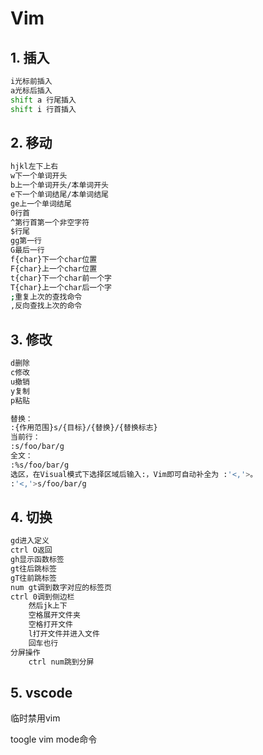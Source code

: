 # Vim
## 1. 插入
```sh
i光标前插入
a光标后插入
shift a 行尾插入
shift i 行首插入
```
## 2. 移动

```sh
hjkl左下上右
w下一个单词开头
b上一个单词开头/本单词开头
e下一个单词结尾/本单词结尾
ge上一个单词结尾
0行首
^第行首第一个非空字符
$行尾
gg第一行
G最后一行
f{char}下一个char位置
F{char}上一个char位置
t{char}下一个char前一个字
T{char}上一个char后一个字
;重复上次的查找命令
,反向查找上次的命令
```
## 3. 修改

```sh
d删除
c修改
u撤销
y复制
p粘贴

替换：
:{作用范围}s/{目标}/{替换}/{替换标志}
当前行：
:s/foo/bar/g
全文：
:%s/foo/bar/g
选区，在Visual模式下选择区域后输入:，Vim即可自动补全为 :'<,'>。
:'<,'>s/foo/bar/g

```

## 4. 切换
```sh
gd进入定义
ctrl O返回
gh显示函数标签
gt往后跳标签
gT往前跳标签
num gt调到数字对应的标签页
ctrl 0调到侧边栏
	然后jk上下
	空格展开文件夹
	空格打开文件
	l打开文件并进入文件
	回车也行
分屏操作
	ctrl num跳到分屏
```

## 5. vscode

临时禁用vim

toogle vim mode命令
